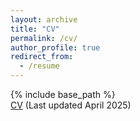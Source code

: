 ```yaml
---
layout: archive
title: "CV"
permalink: /cv/
author_profile: true
redirect_from:
  - /resume
---
```

{% include base_path %}  
[CV](https://drive.google.com/file/d/1yfiEXDMqPp0NrPE1UUJvO0pspDd8_Bpn/view?usp=sharing)
(Last updated April 2025)
